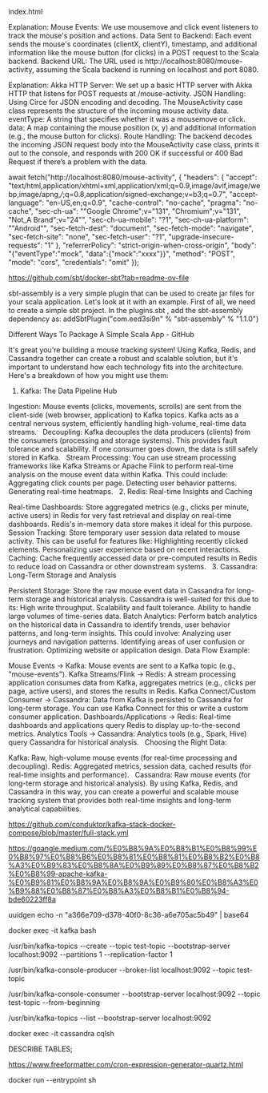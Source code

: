 index.html

Explanation:
Mouse Events: We use mousemove and click event listeners to track the mouse's position and actions.
Data Sent to Backend: Each event sends the mouse's coordinates (clientX, clientY), timestamp, and additional information like the mouse button (for clicks) in a POST request to the Scala backend.
Backend URL: The URL used is http://localhost:8080/mouse-activity, assuming the Scala backend is running on localhost and port 8080.



Explanation:
Akka HTTP Server: We set up a basic HTTP server with Akka HTTP that listens for POST requests at /mouse-activity.
JSON Handling: Using Circe for JSON encoding and decoding. The MouseActivity case class represents the structure of the incoming mouse activity data.
eventType: A string that specifies whether it was a mousemove or click.
data: A map containing the mouse position (x, y) and additional information (e.g., the mouse button for clicks).
Route Handling: The backend decodes the incoming JSON request body into the MouseActivity case class, prints it out to the console, and responds with 200 OK if successful or 400 Bad Request if there’s a problem with the data.


await fetch("http://localhost:8080/mouse-activity", {
  "headers": {
    "accept": "text/html,application/xhtml+xml,application/xml;q=0.9,image/avif,image/webp,image/apng,*/*;q=0.8,application/signed-exchange;v=b3;q=0.7",
    "accept-language": "en-US,en;q=0.9",
    "cache-control": "no-cache",
    "pragma": "no-cache",
    "sec-ch-ua": "\"Google Chrome\";v=\"131\", \"Chromium\";v=\"131\", \"Not_A Brand\";v=\"24\"",
    "sec-ch-ua-mobile": "?1",
    "sec-ch-ua-platform": "\"Android\"",
    "sec-fetch-dest": "document",
    "sec-fetch-mode": "navigate",
    "sec-fetch-site": "none",
    "sec-fetch-user": "?1",
    "upgrade-insecure-requests": "1"
  },
  "referrerPolicy": "strict-origin-when-cross-origin",
  "body": "{\"eventType\":\"mock\", \"data\":{\"mock\":\"xxxx\"}}",
  "method": "POST",
  "mode": "cors",
  "credentials": "omit"
});


https://github.com/sbt/docker-sbt?tab=readme-ov-file


sbt-assembly is a very simple plugin that can be used to create jar files for your scala application. Let's look at it with an example. First of all, we need to create a simple sbt project. In the plugins.sbt , add the sbt-assembly dependency as: addSbtPlugin("com.eed3si9n" % "sbt-assembly" % "1.1.0")

Different Ways To Package A Simple Scala App - GitHub


It's great you're building a mouse tracking system! Using Kafka, Redis, and Cassandra together can create a robust and scalable solution, but it's important to understand how each technology fits into the architecture. Here's a breakdown of how you might use them:

1. Kafka: The Data Pipeline Hub

Ingestion: Mouse events (clicks, movements, scrolls) are sent from the client-side (web browser, application) to Kafka topics. Kafka acts as a central nervous system, efficiently handling high-volume, real-time data streams.  
Decoupling: Kafka decouples the data producers (clients) from the consumers (processing and storage systems). This provides fault tolerance and scalability. If one consumer goes down, the data is still safely stored in Kafka.  
Stream Processing: You can use stream processing frameworks like Kafka Streams or Apache Flink to perform real-time analysis on the mouse event data within Kafka. This could include:
Aggregating click counts per page.
Detecting user behavior patterns.
Generating real-time heatmaps.
 
2. Redis: Real-time Insights and Caching

Real-time Dashboards: Store aggregated metrics (e.g., clicks per minute, active users) in Redis for very fast retrieval and display on real-time dashboards. Redis's in-memory data store makes it ideal for this purpose.
Session Tracking: Store temporary user session data related to mouse activity. This can be useful for features like:
Highlighting recently clicked elements.
Personalizing user experience based on recent interactions.
Caching: Cache frequently accessed data or pre-computed results in Redis to reduce load on Cassandra or other downstream systems.  
3. Cassandra: Long-Term Storage and Analysis

Persistent Storage: Store the raw mouse event data in Cassandra for long-term storage and historical analysis. Cassandra is well-suited for this due to its:
High write throughput.
Scalability and fault tolerance.
Ability to handle large volumes of time-series data.
Batch Analytics: Perform batch analytics on the historical data in Cassandra to identify trends, user behavior patterns, and long-term insights. This could involve:
Analyzing user journeys and navigation patterns.
Identifying areas of user confusion or frustration.
Optimizing website or application design.
Data Flow Example:

Mouse Events -> Kafka: Mouse events are sent to a Kafka topic (e.g., "mouse-events").
Kafka Streams/Flink -> Redis: A stream processing application consumes data from Kafka, aggregates metrics (e.g., clicks per page, active users), and stores the results in Redis.
Kafka Connect/Custom Consumer -> Cassandra: Data from Kafka is persisted to Cassandra for long-term storage. You can use Kafka Connect for this or write a custom consumer application.
Dashboards/Applications -> Redis: Real-time dashboards and applications query Redis to display up-to-the-second metrics.
Analytics Tools -> Cassandra: Analytics tools (e.g., Spark, Hive) query Cassandra for historical analysis.  
Choosing the Right Data:

Kafka: Raw, high-volume mouse events (for real-time processing and decoupling).
Redis: Aggregated metrics, session data, cached results (for real-time insights and performance).  
Cassandra: Raw mouse events (for long-term storage and historical analysis).
By using Kafka, Redis, and Cassandra in this way, you can create a powerful and scalable mouse tracking system that provides both real-time insights and long-term analytical capabilities.


https://github.com/conduktor/kafka-stack-docker-compose/blob/master/full-stack.yml

https://goangle.medium.com/%E0%B8%9A%E0%B8%B1%E0%B8%99%E0%B8%97%E0%B8%B6%E0%B8%81%E0%B8%81%E0%B8%B2%E0%B8%A3%E0%B9%83%E0%B8%8A%E0%B9%89%E0%B8%87%E0%B8%B2%E0%B8%99-apache-kafka-%E0%B9%81%E0%B8%9A%E0%B8%9A%E0%B9%80%E0%B8%A3%E0%B9%88%E0%B8%87%E0%B8%A3%E0%B8%B1%E0%B8%94-bde60223ff8a

uuidgen
echo -n "a366e709-d378-40f0-8c36-a6e705ac5b49" | base64




docker exec -it kafka bash

/usr/bin/kafka-topics --create --topic test-topic --bootstrap-server localhost:9092 --partitions 1 --replication-factor 1

/usr/bin/kafka-console-producer --broker-list localhost:9092 --topic test-topic

/usr/bin/kafka-console-consumer --bootstrap-server localhost:9092 --topic test-topic --from-beginning

/usr/bin/kafka-topics --list --bootstrap-server localhost:9092


docker exec -it cassandra cqlsh

DESCRIBE TABLES;


https://www.freeformatter.com/cron-expression-generator-quartz.html


docker run --entrypoint sh <your-image-name>